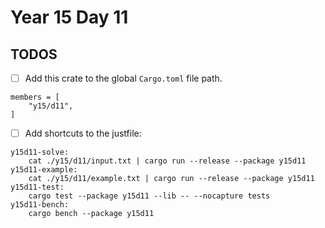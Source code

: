 # Year 15 Day 11

## TODOS

- [ ] Add this crate to the global `Cargo.toml` file path.

```
members = [
    "y15/d11",
]
```

- [ ] Add shortcuts to the justfile:

```
y15d11-solve:
    cat ./y15/d11/input.txt | cargo run --release --package y15d11
y15d11-example:
    cat ./y15/d11/example.txt | cargo run --release --package y15d11
y15d11-test:
    cargo test --package y15d11 --lib -- --nocapture tests
y15d11-bench:
    cargo bench --package y15d11
```